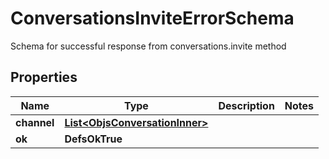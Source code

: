 

# ConversationsInviteErrorSchema

Schema for successful response from conversations.invite method

## Properties

| Name | Type | Description | Notes |
|------------ | ------------- | ------------- | -------------|
|**channel** | [**List&lt;ObjsConversationInner&gt;**](ObjsConversationInner.md) |  |  |
|**ok** | **DefsOkTrue** |  |  |



